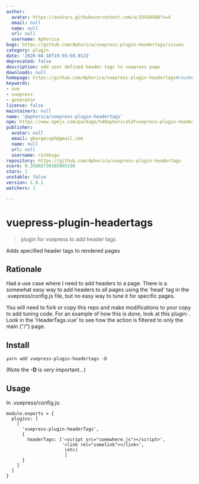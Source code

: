 ```yaml
---
author:
  avatar: https://avatars.githubusercontent.com/u/33430560?v=4
  email: null
  name: null
  url: null
  username: Aphorica
bugs: https://github.com/Aphorica/vuepress-plugin-headertags/issues
category: plugin
date: '2020-04-10T19:56:58.912Z'
deprecated: false
description: add user defined header tags to vuepress page
downloads: null
homepage: https://github.com/Aphorica/vuepress-plugin-headertags#readme
keywords:
- vue
- vuepress
- generator
license: false
maintainers: null
name: '@aphorica/vuepress-plugin-headertags'
npm: https://www.npmjs.com/package/%40aphorica%2Fvuepress-plugin-headertags
publisher:
  avatar: null
  email: gbergeraph@gmail.com
  name: null
  url: null
  username: rickbsgu
repository: https://github.com/Aphorica/vuepress-plugin-headertags
score: 0.35865739165065136
stars: 1
unstable: false
version: 1.0.1
watchers: 1

---
```


# vuepress-plugin-headertags

> plugin for vuepress to add header tags

Adds specified header tags to rendered pages

## Rationale
Had a use case where I need to add headers to a page.  There is a somewhat easy way to add headers to all pages using the 'head' tag in the .vuepress/config.js file, but no easy way to tune it for specific pages.

You will need to fork or copy this repo and make modifications to your copy to add tuning code.  For an example of how this is done, look at this plugin: [](vuepress-plugin-netlifycms).  Look in the 'HeaderTags.vue' to see how the action is filtered to only the main ("/") page.

## Install

```
yarn add vuepress-plugin-headertags -D
```

(Note the __-D__ is _very_ important...)

## Usage
In .vuepress/config.js:
```
module.exports = {
  plugins: [
    [
      'vuepress-plugin-headerTags',
      {
        headerTags: ['<script src="somewhere.js"></script>',
                     '<link rel="somelink"></link>',
                      (etc)
                      ]
      }
    ]
  ]
}
```
